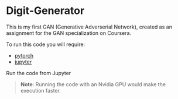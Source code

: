 # Digit-Generator

This is my first GAN (Generative Adverserial Network), created as an assignment for the GAN specialization on Coursera.

To run this code you will require:

- [pytorch](https://pytorch.org/get-started/locally/)
- [jupyter](https://jupyter.org/install)

Run the code from Jupyter

> **Note**: Running the code with an Nvidia GPU would make the execution faster.
